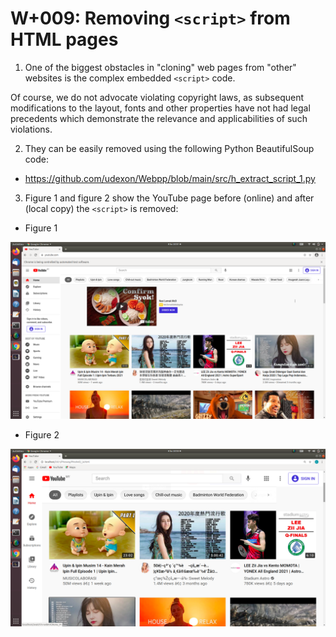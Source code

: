 # W+009: Removing `<script>` from HTML pages

1. One of the biggest obstacles in "cloning" web pages from "other" websites is the complex embedded `<script>` code.

Of course, we do not advocate violating copyright laws, as subsequent modifications to the layout, fonts and other properties have not had legal precedents which demonstrate the relevance and applicabilities of such violations.

2. They can be easily removed using the following Python BeautifulSoup code:

- https://github.com/udexon/Webpp/blob/main/src/h_extract_script_1.py

3. Figure 1 and figure 2 show the YouTube page before (online) and after (local copy) the `<script>` is removed:

- Figure 1
<img src="https://github.com/udexon/Webpp/blob/main/img/yt_local.png" width=600>

- Figure 2
<img src="https://github.com/udexon/Webpp/blob/main/img/yt_html.png" width=600>
